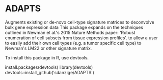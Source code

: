 # ADAPTS
Augments existing or de-novo cell-type signature matrices to deconvolve bulk gene expression data     This package expands on the techniques outlined in Newman et al.'s 2015 Nature Methods paper:      'Robust enumeration of cell subsets from tissue expression profiles'. to allow a user to easily add     their own cell types (e.g. a tumor specific cell type) to Newman's LM22 or other signature matrix.


To install this package in R, use devtools.

install.packages(devtools)
library(devtools)
devtools::install_github('sdanzige/ADAPTS')
